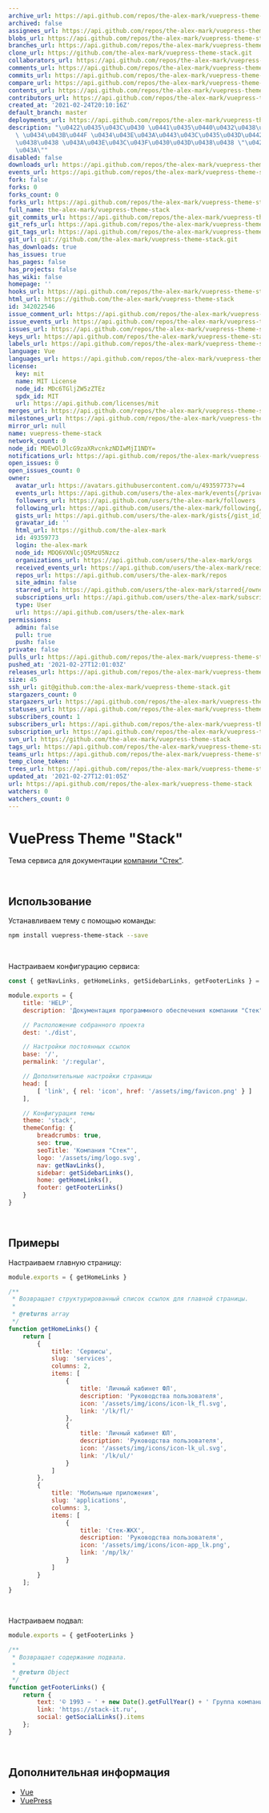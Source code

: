 ```yaml
---
archive_url: https://api.github.com/repos/the-alex-mark/vuepress-theme-stack/{archive_format}{/ref}
archived: false
assignees_url: https://api.github.com/repos/the-alex-mark/vuepress-theme-stack/assignees{/user}
blobs_url: https://api.github.com/repos/the-alex-mark/vuepress-theme-stack/git/blobs{/sha}
branches_url: https://api.github.com/repos/the-alex-mark/vuepress-theme-stack/branches{/branch}
clone_url: https://github.com/the-alex-mark/vuepress-theme-stack.git
collaborators_url: https://api.github.com/repos/the-alex-mark/vuepress-theme-stack/collaborators{/collaborator}
comments_url: https://api.github.com/repos/the-alex-mark/vuepress-theme-stack/comments{/number}
commits_url: https://api.github.com/repos/the-alex-mark/vuepress-theme-stack/commits{/sha}
compare_url: https://api.github.com/repos/the-alex-mark/vuepress-theme-stack/compare/{base}...{head}
contents_url: https://api.github.com/repos/the-alex-mark/vuepress-theme-stack/contents/{+path}
contributors_url: https://api.github.com/repos/the-alex-mark/vuepress-theme-stack/contributors
created_at: '2021-02-24T20:10:16Z'
default_branch: master
deployments_url: https://api.github.com/repos/the-alex-mark/vuepress-theme-stack/deployments
description: "\u0422\u0435\u043C\u0430 \u0441\u0435\u0440\u0432\u0438\u0441\u0430\
  \ \u0434\u043B\u044F \u0434\u043E\u043A\u0443\u043C\u0435\u043D\u0442\u0430\u0446\
  \u0438\u0438 \u043A\u043E\u043C\u043F\u0430\u043D\u0438\u0438 \"\u0421\u0442\u0435\
  \u043A\""
disabled: false
downloads_url: https://api.github.com/repos/the-alex-mark/vuepress-theme-stack/downloads
events_url: https://api.github.com/repos/the-alex-mark/vuepress-theme-stack/events
fork: false
forks: 0
forks_count: 0
forks_url: https://api.github.com/repos/the-alex-mark/vuepress-theme-stack/forks
full_name: the-alex-mark/vuepress-theme-stack
git_commits_url: https://api.github.com/repos/the-alex-mark/vuepress-theme-stack/git/commits{/sha}
git_refs_url: https://api.github.com/repos/the-alex-mark/vuepress-theme-stack/git/refs{/sha}
git_tags_url: https://api.github.com/repos/the-alex-mark/vuepress-theme-stack/git/tags{/sha}
git_url: git://github.com/the-alex-mark/vuepress-theme-stack.git
has_downloads: true
has_issues: true
has_pages: false
has_projects: false
has_wiki: false
homepage: ''
hooks_url: https://api.github.com/repos/the-alex-mark/vuepress-theme-stack/hooks
html_url: https://github.com/the-alex-mark/vuepress-theme-stack
id: 342022546
issue_comment_url: https://api.github.com/repos/the-alex-mark/vuepress-theme-stack/issues/comments{/number}
issue_events_url: https://api.github.com/repos/the-alex-mark/vuepress-theme-stack/issues/events{/number}
issues_url: https://api.github.com/repos/the-alex-mark/vuepress-theme-stack/issues{/number}
keys_url: https://api.github.com/repos/the-alex-mark/vuepress-theme-stack/keys{/key_id}
labels_url: https://api.github.com/repos/the-alex-mark/vuepress-theme-stack/labels{/name}
language: Vue
languages_url: https://api.github.com/repos/the-alex-mark/vuepress-theme-stack/languages
license:
  key: mit
  name: MIT License
  node_id: MDc6TGljZW5zZTEz
  spdx_id: MIT
  url: https://api.github.com/licenses/mit
merges_url: https://api.github.com/repos/the-alex-mark/vuepress-theme-stack/merges
milestones_url: https://api.github.com/repos/the-alex-mark/vuepress-theme-stack/milestones{/number}
mirror_url: null
name: vuepress-theme-stack
network_count: 0
node_id: MDEwOlJlcG9zaXRvcnkzNDIwMjI1NDY=
notifications_url: https://api.github.com/repos/the-alex-mark/vuepress-theme-stack/notifications{?since,all,participating}
open_issues: 0
open_issues_count: 0
owner:
  avatar_url: https://avatars.githubusercontent.com/u/49359773?v=4
  events_url: https://api.github.com/users/the-alex-mark/events{/privacy}
  followers_url: https://api.github.com/users/the-alex-mark/followers
  following_url: https://api.github.com/users/the-alex-mark/following{/other_user}
  gists_url: https://api.github.com/users/the-alex-mark/gists{/gist_id}
  gravatar_id: ''
  html_url: https://github.com/the-alex-mark
  id: 49359773
  login: the-alex-mark
  node_id: MDQ6VXNlcjQ5MzU5Nzcz
  organizations_url: https://api.github.com/users/the-alex-mark/orgs
  received_events_url: https://api.github.com/users/the-alex-mark/received_events
  repos_url: https://api.github.com/users/the-alex-mark/repos
  site_admin: false
  starred_url: https://api.github.com/users/the-alex-mark/starred{/owner}{/repo}
  subscriptions_url: https://api.github.com/users/the-alex-mark/subscriptions
  type: User
  url: https://api.github.com/users/the-alex-mark
permissions:
  admin: false
  pull: true
  push: false
private: false
pulls_url: https://api.github.com/repos/the-alex-mark/vuepress-theme-stack/pulls{/number}
pushed_at: '2021-02-27T12:01:03Z'
releases_url: https://api.github.com/repos/the-alex-mark/vuepress-theme-stack/releases{/id}
size: 45
ssh_url: git@github.com:the-alex-mark/vuepress-theme-stack.git
stargazers_count: 0
stargazers_url: https://api.github.com/repos/the-alex-mark/vuepress-theme-stack/stargazers
statuses_url: https://api.github.com/repos/the-alex-mark/vuepress-theme-stack/statuses/{sha}
subscribers_count: 1
subscribers_url: https://api.github.com/repos/the-alex-mark/vuepress-theme-stack/subscribers
subscription_url: https://api.github.com/repos/the-alex-mark/vuepress-theme-stack/subscription
svn_url: https://github.com/the-alex-mark/vuepress-theme-stack
tags_url: https://api.github.com/repos/the-alex-mark/vuepress-theme-stack/tags
teams_url: https://api.github.com/repos/the-alex-mark/vuepress-theme-stack/teams
temp_clone_token: ''
trees_url: https://api.github.com/repos/the-alex-mark/vuepress-theme-stack/git/trees{/sha}
updated_at: '2021-02-27T12:01:05Z'
url: https://api.github.com/repos/the-alex-mark/vuepress-theme-stack
watchers: 0
watchers_count: 0
---
```


# VuePress Theme "Stack"

Тема сервиса для документации [компании \"Стек\"](https://stack-it.ru).

<br>

## Использование

Устанавливаем тему с помощью команды:
```bash
npm install vuepress-theme-stack --save
```

<br>

Настраиваем конфигурацию сервиса:
```js
const { getNavLinks, getHomeLinks, getSidebarLinks, getFooterLinks } = require('./utils')

module.exports = {
    title: 'HELP',
    description: 'Документация программного обеспечения компании "Стек"',

    // Расположение собранного проекта
    dest: './dist',

    // Настройки постоянных ссылок
    base: '/',
    permalink: '/:regular',

    // Дополнительные настройки страницы
    head: [
        [ 'link', { rel: 'icon', href: '/assets/img/favicon.png' } ]
    ],

    // Конфигурация темы
    theme: 'stack',
    themeConfig: {
        breadcrumbs: true,
        seo: true,
        seoTitle: 'Компания "Стек"',
        logo: '/assets/img/logo.svg',
        nav: getNavLinks(),
        sidebar: getSidebarLinks(),
        home: getHomeLinks(),
        footer: getFooterLinks()
    }
}
```

<br>

## Примеры

Настраиваем главную страницу:
```js
module.exports = { getHomeLinks }

/**
 * Возвращает структурированный список ссылок для главной страницы.
 *
 * @returns array
 */
function getHomeLinks() {
    return [
        {
            title: 'Сервисы',
            slug: 'services',
            columns: 2,
            items: [
                {
                    title: 'Личный кабинет ФЛ',
                    description: 'Руководства пользователя',
                    icon: '/assets/img/icons/icon-lk_fl.svg',
                    link: '/lk/fl/'
                },
                {
                    title: 'Личный кабинет ЮЛ',
                    description: 'Руководства пользователя',
                    icon: '/assets/img/icons/icon-lk_ul.svg',
                    link: '/lk/ul/'
                }
            ]
        },
        {
            title: 'Мобильные приложения',
            slug: 'applications',
            columns: 3,
            items: [
                {
                    title: 'Стек-ЖКХ',
                    description: 'Руководства пользователя',
                    icon: '/assets/img/icons/icon-app_lk.png',
                    link: '/mp/lk/'
                }
            ]
        }
    ];
}
```

<br>

Настраиваем подвал:
```js
module.exports = { getFooterLinks }

/**
 * Возвращает содержание подвала.
 *
 * @return Object
 */
function getFooterLinks() {
    return {
        text: '© 1993 − ' + new Date().getFullYear() + ' Группа компаний "Стек"',
        link: 'https://stack-it.ru',
        social: getSocialLinks().items
    };
}
```

<br>

## Дополнительная информация

- [Vue](https://vuejs.org)
- [VuePress](https://vuepress.vuejs.org)